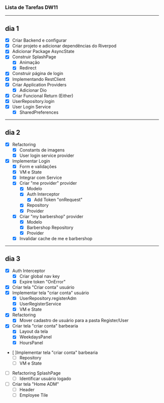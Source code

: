 ### Lista de Tarefas DW11
---
## dia 1

- [x] Criar Backend e configurar 
- [x] Criar projeto e adicionar dependências do Riverpod 
- [x] Adicionar Package AsyncState
- [x] Construir SplashPage
  - [x] Animação
  - [x] Redirect
- [x] Construir página de login 
- [x] Implementando RestClient 
- [x] Criar Application Providers
  - [x] Adicionar Dio 
- [x] Criar Funcional Return (Either) 
- [x] UserRepository.login 
- [x] User Login Service 
  - [x] SharedPreferences 

---
## dia 2

- [x] Refactoring
  - [x] Constants de imagens
  - [x] User login service provider
- [x] Implementar Login
  - [x] Form e validações
  - [x] VM e State
  - [x] Integrar com Service
  - [x] Criar "me provider" provider
    - [x] Modelo
    - [x] Auth Interceptor
      - [x] Add Token "onRequest" 
    - [x] Repository
    - [x] Provider
  - [x] Criar "my barbershop" provider
    - [x] Modelo
    - [x] Barbershop Repository
    - [x] Provider
  - [x] Invalidar cache de me e barbershop

---
## dia 3

- [x] Auth Interceptor
  - [x] Criar global nav key
  - [x] Expire token "OnError" 
- [x] Criar tela "Criar conta" usuário       
- [x] Implementar tela "criar conta" usuário
  - [x] UserRepository.registerAdm
  - [x] UserRegisterService
  - [x] VM e State 
- [x] Refactoring 
  - [x] Mover cadastro de usuário para a pasta Register/User    
- [x] Criar tela "criar conta" barbearia 
  - [x] Layout da tela
  - [x] WeekdaysPanel
  - [x] HoursPanel
- [ ]Implementar tela "criar conta" barbearia    
  - [ ] Repository
  - [ ] VM e State
- [ ] Refactoring SplashPage
  - [ ] Identificar usuário logado
- [ ] Criar tela "Home ADM" 
  - [ ] Header
  - [ ] Employee Tile    